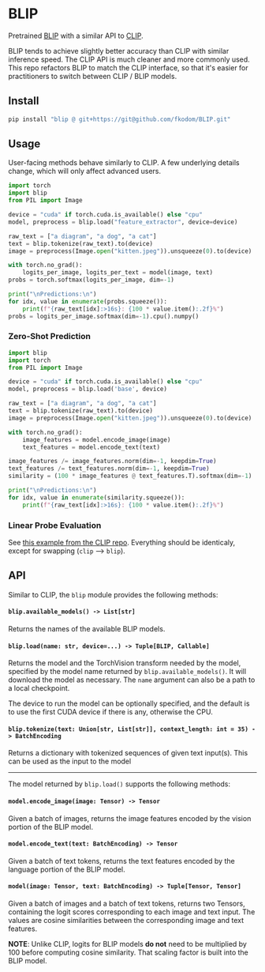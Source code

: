 # BLIP

Pretrained [BLIP](https://github.com/salesforce/BLIP) with a similar API to [CLIP](https://github.com/openai/CLIP).

BLIP tends to achieve slightly better accuracy than CLIP with similar inference speed.  The CLIP API is much cleaner and more commonly used.  This repo refactors BLIP to match the CLIP interface, so that it's easier for practitioners to switch between CLIP / BLIP models.


## Install

```bash
pip install "blip @ git+https://git@github.com/fkodom/BLIP.git"
```


## Usage

User-facing methods behave similarly to CLIP.  A few underlying details change, which will only affect advanced users.

```python
import torch
import blip
from PIL import Image

device = "cuda" if torch.cuda.is_available() else "cpu"
model, preprocess = blip.load("feature_extractor", device=device)

raw_text = ["a diagram", "a dog", "a cat"]
text = blip.tokenize(raw_text).to(device)
image = preprocess(Image.open("kitten.jpeg")).unsqueeze(0).to(device)

with torch.no_grad():    
    logits_per_image, logits_per_text = model(image, text)
probs = torch.softmax(logits_per_image, dim=-1)

print("\nPredictions:\n")
for idx, value in enumerate(probs.squeeze()):
    print(f"{raw_text[idx]:>16s}: {100 * value.item():.2f}%")
probs = logits_per_image.softmax(dim=-1).cpu().numpy()
```

### Zero-Shot Prediction

```python
import blip
import torch
from PIL import Image

device = "cuda" if torch.cuda.is_available() else "cpu"
model, preprocess = blip.load('base', device)

raw_text = ["a diagram", "a dog", "a cat"]
text = blip.tokenize(raw_text).to(device)
image = preprocess(Image.open("kitten.jpeg")).unsqueeze(0).to(device)

with torch.no_grad():
    image_features = model.encode_image(image)
    text_features = model.encode_text(text)

image_features /= image_features.norm(dim=-1, keepdim=True)
text_features /= text_features.norm(dim=-1, keepdim=True)
similarity = (100 * image_features @ text_features.T).softmax(dim=-1)

print("\nPredictions:\n")
for idx, value in enumerate(similarity.squeeze()):
    print(f"{raw_text[idx]:>16s}: {100 * value.item():.2f}%")
```

### Linear Probe Evaluation

See [this example from the CLIP repo](https://github.com/openai/CLIP#linear-probe-evaluation).  Everything should be identicaly, except for swapping (`clip` --> `blip`).


## API

Similar to CLIP, the `blip` module provides the following methods:

#### `blip.available_models() -> List[str]`

Returns the names of the available BLIP models.

#### `blip.load(name: str, device=...) -> Tuple[BLIP, Callable]`

Returns the model and the TorchVision transform needed by the model, specified by the model name returned by `blip.available_models()`. It will download the model as necessary. The `name` argument can also be a path to a local checkpoint.

The device to run the model can be optionally specified, and the default is to use the first CUDA device if there is any, otherwise the CPU.

#### `blip.tokenize(text: Union[str, List[str]], context_length: int = 35) -> BatchEncoding`

Returns a dictionary with tokenized sequences of given text input(s). This can be used as the input to the model

---

The model returned by `blip.load()` supports the following methods:

#### `model.encode_image(image: Tensor) -> Tensor`

Given a batch of images, returns the image features encoded by the vision portion of the BLIP model.

#### `model.encode_text(text: BatchEncoding) -> Tensor`

Given a batch of text tokens, returns the text features encoded by the language portion of the BLIP model.

#### `model(image: Tensor, text: BatchEncoding) -> Tuple[Tensor, Tensor]`

Given a batch of images and a batch of text tokens, returns two Tensors, containing the logit scores corresponding to each image and text input. The values are cosine similarities between the corresponding image and text features.

**NOTE**: Unlike CLIP, logits for BLIP models **do not** need to be multiplied by 100 before computing cosine similarity.  That scaling factor is built into the BLIP model. 
